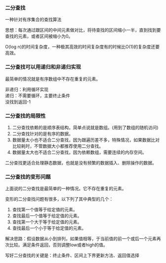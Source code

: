### 二分查找

一种针对有序集合的查找算法

思想：每次通过跟区间的中间元素做对比，将待查找的区间缩小一半，直到找到要查找的元素，或者区间被缩小为0。

O(log n)的时间复杂度，一种极其高效的时间复杂度有的时候比O(1)的复杂度还要高效。

### 二分查找可以用递归和非递归实现

最简单的情况就是有序数组中不存在重复的元素。

非递归：利用循环实现</br>
递归：不需要循环，主要终止条件</br>
没找到返回-1

### 二分查找的局限性

1. 二分查找依赖的是顺序表结构，简单点说就是数组。(用到了数组的随机访问)
2. 二分查找针对的是有序的数据。
3. 数据量太小也不适合二分查找，因为跟遍历差不多，特殊情况，如果数据比对比较耗时，不管数据大小都推荐使用二分查找。
4. 数据量太大也不适合二分查找，因为依赖数组，需要连续的内存空间。

二分查找更适合处理静态数据，也就是没有频繁的数据插入、删除操作的数据。

### 二分查找的变形问题

上面说的二分查找是最简单的一种情况。它不存在重复的元素。

变形的二分查找问题有很多，以下列了其中典型的几个：

1. 查找第一个值等于给定值的元素。
2. 查找最后一个值等于给定值的元素。
3. 查找第一个大于等于给定值的元素。
4. 查找最后一个小于等于给定值的元素。


解决思路：假设数据从小到排列，如果值相等，于当前值的前一个或后一个元素再次比较。满足条件返回，否则调整low或者high的值。

写好二分查找的关键是：终止条件、区间上下界更新方法、返回值选择

